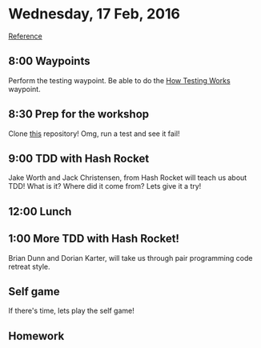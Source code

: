 Wednesday, 17 Feb, 2016
=======================

[Reference](https://github.com/CodePlatoon/curriculum#week-3)

8:00 Waypoints
--------------

Perform the testing waypoint.
Be able to do the [How Testing Works](https://github.com/turingschool/waypoints/blob/master/waypoints/how_testing_works.md)
waypoint.


8:30 Prep for the workshop
--------------------------

Clone [this](https://github.com/JoshCheek/code-platoon-workshop)
repository! Omg, run a test and see it fail!


9:00 TDD with Hash Rocket
-------------------------

Jake Worth and Jack Christensen, from Hash Rocket will teach us about TDD!
What is it? Where did it come from? Lets give it a try!

12:00 Lunch
-----------

1:00 More TDD with Hash Rocket!
-------------------------------

Brian Dunn and Dorian Karter, will take us through pair programming code retreat style.

Self game
---------

If there's time, lets play the self game!

Homework
--------

